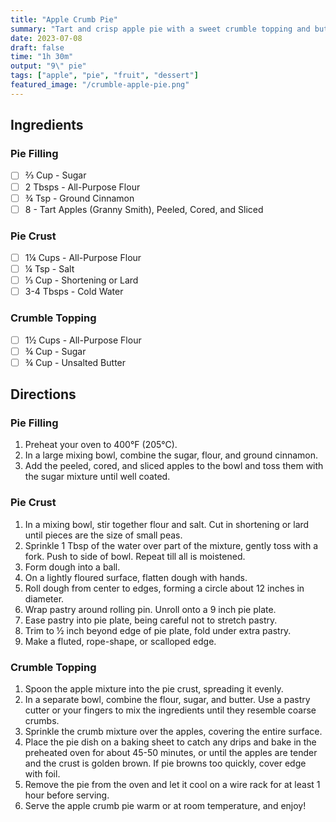 ```yaml
---
title: "Apple Crumb Pie"
summary: "Tart and crisp apple pie with a sweet crumble topping and buttery crust"
date: 2023-07-08
draft: false
time: "1h 30m"
output: "9\" pie"
tags: ["apple", "pie", "fruit", "dessert"]
featured_image: "/crumble-apple-pie.png"
---
```


## Ingredients

### Pie Filling

- [ ] ⅔ Cup - Sugar
- [ ] 2 Tbsps - All-Purpose Flour
- [ ] ¾ Tsp - Ground Cinnamon
- [ ] 8 - Tart Apples (Granny Smith), Peeled, Cored, and Sliced

### Pie Crust

- [ ] 1¼ Cups - All-Purpose Flour
- [ ] ¼ Tsp - Salt
- [ ] ⅓ Cup - Shortening or Lard
- [ ] 3-4 Tbsps - Cold Water

### Crumble Topping

- [ ] 1½ Cups - All-Purpose Flour
- [ ] ¾ Cup - Sugar
- [ ] ¾ Cup - Unsalted Butter

## Directions

### Pie Filling

1. Preheat your oven to 400°F (205°C).
2. In a large mixing bowl, combine the sugar, flour, and ground cinnamon.
3. Add the peeled, cored, and sliced apples to the bowl and toss them with the sugar mixture until well coated.

### Pie Crust

1. In a mixing bowl, stir together flour and salt. Cut in shortening or lard until pieces are the size of small peas.
2. Sprinkle 1 Tbsp of the water over part of the mixture, gently toss with a fork. Push to side of bowl. Repeat till all is moistened.
3. Form dough into a ball.
4. On a lightly floured surface, flatten dough with hands.
5. Roll dough from center to edges, forming a circle about 12 inches in diameter.
6. Wrap pastry around rolling pin. Unroll onto a 9 inch pie plate.
7. Ease pastry into pie plate, being careful not to stretch pastry.
8. Trim to ½ inch beyond edge of pie plate, fold under extra pastry.
9. Make a fluted, rope-shape, or scalloped edge.

### Crumble Topping

1. Spoon the apple mixture into the pie crust, spreading it evenly.
2. In a separate bowl, combine the flour, sugar, and butter. Use a pastry cutter or your fingers to mix the ingredients until they resemble coarse crumbs.
3. Sprinkle the crumb mixture over the apples, covering the entire surface.
4. Place the pie dish on a baking sheet to catch any drips and bake in the preheated oven for about 45-50 minutes, or until the apples are tender and the crust is golden brown. If pie browns too quickly, cover edge with foil.
5. Remove the pie from the oven and let it cool on a wire rack for at least 1 hour before serving.
6. Serve the apple crumb pie warm or at room temperature, and enjoy!
